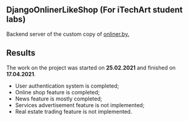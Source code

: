 ## DjangoOnlinerLikeShop (For iTechArt student labs)
Backend server of the custom copy of [onliner.by.](https://www.onliner.by/) 

## Results
The work on the project was started on **25.02.2021** and finished on **17.04.2021**.
- User authentication system is completed;
- Online shop feature is completed;
- News feature is mostly completed;
- Services advertisement feature is not implemented;
- Real estate trading feature is not implemented.

